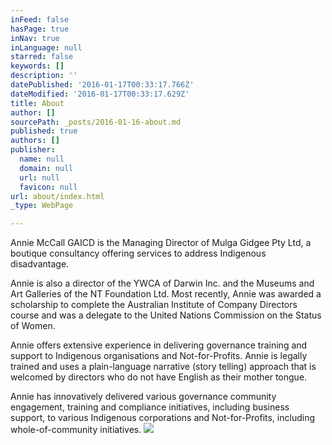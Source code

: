 ```yaml
---
inFeed: false
hasPage: true
inNav: true
inLanguage: null
starred: false
keywords: []
description: ''
datePublished: '2016-01-17T00:33:17.766Z'
dateModified: '2016-01-17T00:33:17.629Z'
title: About
author: []
sourcePath: _posts/2016-01-16-about.md
published: true
authors: []
publisher:
  name: null
  domain: null
  url: null
  favicon: null
url: about/index.html
_type: WebPage

---
```

Annie McCall GAICD is the Managing Director of
Mulga Gidgee Pty Ltd, a boutique consultancy offering services to address Indigenous disadvantage. 

Annie is also a director of the YWCA of
Darwin Inc. and the Museums and Art Galleries of the NT Foundation Ltd. Most
recently, Annie was awarded a scholarship to complete the Australian Institute
of Company Directors course and was a delegate to the United Nations Commission
on the Status of Women.

Annie offers extensive
experience in delivering governance training and support to Indigenous
organisations and Not-for-Profits. Annie is legally trained and uses a
plain-language narrative (story telling) approach that is welcomed by directors
who do not have English as their mother tongue. 

Annie has innovatively
delivered various governance community engagement, training and compliance initiatives,
including business support, to various Indigenous corporations and Not-for-Profits,
including whole-of-community initiatives. ![](https://the-grid-user-content.s3-us-west-2.amazonaws.com/7ec48a4b-5574-4ea7-bcda-cde0867b1465.jpg)